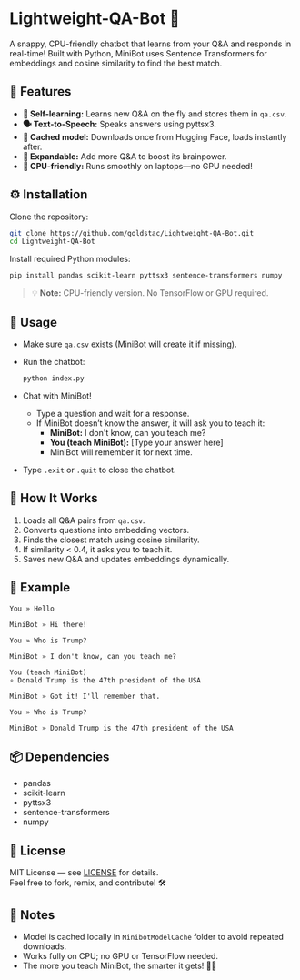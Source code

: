 # Lightweight-QA-Bot 🤖

A snappy, CPU-friendly chatbot that learns from your Q&A and responds in real-time! Built with Python, MiniBot uses Sentence Transformers for embeddings and cosine similarity to find the best match.

## 🌟 Features

- **🧠 Self-learning:** Learns new Q&A on the fly and stores them in `qa.csv`.
- **🗣️ Text-to-Speech:** Speaks answers using pyttsx3.
- **💾 Cached model:** Downloads once from Hugging Face, loads instantly after.
- **🧩 Expandable:** Add more Q&A to boost its brainpower.
- **🧘 CPU-friendly:** Runs smoothly on laptops—no GPU needed!

## ⚙️ Installation

Clone the repository:

```bash
git clone https://github.com/goldstac/Lightweight-QA-Bot.git
cd Lightweight-QA-Bot
```

Install required Python modules:

```bash
pip install pandas scikit-learn pyttsx3 sentence-transformers numpy
```

> 💡 **Note:** CPU-friendly version. No TensorFlow or GPU required.

## 💬 Usage

- Make sure `qa.csv` exists (MiniBot will create it if missing).
- Run the chatbot:

  ```bash
  python index.py
  ```

- Chat with MiniBot!

  - Type a question and wait for a response.
  - If MiniBot doesn’t know the answer, it will ask you to teach it:
    - **MiniBot:** I don't know, can you teach me?
    - **You (teach MiniBot):** [Type your answer here]
    - MiniBot will remember it for next time.

- Type `.exit` or `.quit` to close the chatbot.

## 🧪 How It Works

1. Loads all Q&A pairs from `qa.csv`.
2. Converts questions into embedding vectors.
3. Finds the closest match using cosine similarity.
4. If similarity < 0.4, it asks you to teach it.
5. Saves new Q&A and updates embeddings dynamically.

## 🧾 Example

```
You » Hello

MiniBot » Hi there!

You » Who is Trump?

MiniBot » I don't know, can you teach me?

You (teach MiniBot)
∘ Donald Trump is the 47th president of the USA

MiniBot » Got it! I'll remember that.

You » Who is Trump?

MiniBot » Donald Trump is the 47th president of the USA
```

## 📦 Dependencies

- pandas
- scikit-learn
- pyttsx3
- sentence-transformers
- numpy

## 📜 License

MIT License — see [LICENSE](LICENSE) for details.  
Feel free to fork, remix, and contribute! 🛠️

## 📝 Notes

- Model is cached locally in `MinibotModelCache` folder to avoid repeated downloads.
- Works fully on CPU; no GPU or TensorFlow needed.
- The more you teach MiniBot, the smarter it gets! 🧠💡
